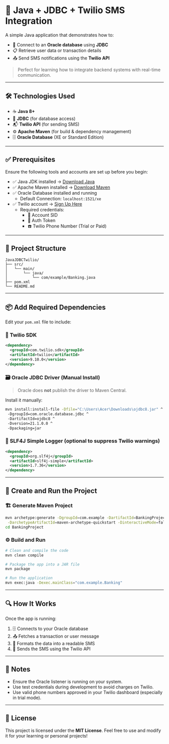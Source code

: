 # 📱 Java + JDBC + Twilio SMS Integration

A simple Java application that demonstrates how to:

- 🔗 Connect to an **Oracle database** using **JDBC**
- 📋 Retrieve user data or transaction details
- 📤 Send SMS notifications using the **Twilio API**

> Perfect for learning how to integrate backend systems with real-time communication.

---

## 🛠️ Technologies Used

- ☕ **Java 8+**
- 🧩 **JDBC** (for database access)
- 📬 **Twilio API** (for sending SMS)
- ⚙️ **Apache Maven** (for build & dependency management)
- 🗄️ **Oracle Database** (XE or Standard Edition)

---

## ✅ Prerequisites

Ensure the following tools and accounts are set up before you begin:

- ✅ Java JDK installed → [Download Java](https://www.oracle.com/java/technologies/javase-downloads.html)  
- ✅ Apache Maven installed → [Download Maven](https://maven.apache.org/download.cgi)  
- ✅ Oracle Database installed and running  
  - Default Connection: `localhost:1521/xe`  
- ✅ Twilio account → [Sign Up Here](https://www.twilio.com/try-twilio)  
  - Required credentials:
    - 🔐 Account SID  
    - 🔐 Auth Token  
    - ☎️ Twilio Phone Number (Trial or Paid)

---

## 📁 Project Structure

```
JavaJDBCTwilio/
├── src/
│   └── main/
│       └── java/
│           └── com/example/Banking.java
├── pom.xml
└── README.md
```

---

## 📦 Add Required Dependencies

Edit your `pom.xml` file to include:

### 🔌 Twilio SDK

```xml
<dependency>
  <groupId>com.twilio.sdk</groupId>
  <artifactId>twilio</artifactId>
  <version>9.10.0</version>
</dependency>
```

### 🗃️ Oracle JDBC Driver (Manual Install)

> Oracle does **not** publish the driver to Maven Central.

Install it manually:

```bash
mvn install:install-file -Dfile="C:\Users\Acer\Downloads\ojdbc8.jar" ^
 -DgroupId=com.oracle.database.jdbc ^
 -DartifactId=ojdbc8 ^
 -Dversion=21.1.0.0 ^
 -Dpackaging=jar
```

### 📢 SLF4J Simple Logger (optional to suppress Twilio warnings)

```xml
<dependency>
  <groupId>org.slf4j</groupId>
  <artifactId>slf4j-simple</artifactId>
  <version>1.7.36</version>
</dependency>
```

---

## 🚀 Create and Run the Project

### 🏗️ Generate Maven Project

```bash
mvn archetype:generate -DgroupId=com.example -DartifactId=BankingProject \
 -DarchetypeArtifactId=maven-archetype-quickstart -DinteractiveMode=false
cd BankingProject
```

### ⚙️ Build and Run

```bash
# Clean and compile the code
mvn clean compile

# Package the app into a JAR file
mvn package

# Run the application
mvn exec:java -Dexec.mainClass="com.example.Banking"
```

---

## 🔍 How It Works

Once the app is running:

1. 🗄️ Connects to your Oracle database
2. 📤 Fetches a transaction or user message
3. 🧾 Formats the data into a readable SMS
4. 📲 Sends the SMS using the Twilio API


---

## 📌 Notes

- Ensure the Oracle listener is running on your system.
- Use test credentials during development to avoid charges on Twilio.
- Use valid phone numbers approved in your Twilio dashboard (especially in trial mode).

---

## 📄 License

This project is licensed under the **MIT License**. Feel free to use and modify it for your learning or personal projects!

